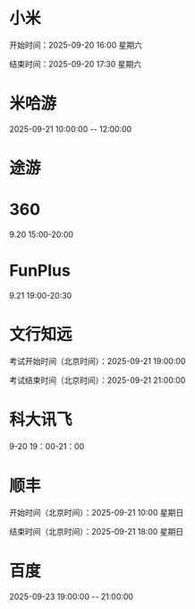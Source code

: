 
# 小米
开始时间：2025-09-20 16:00 星期六

结束时间：2025-09-20 17:30 星期六

# 米哈游
2025-09-21 10:00:00 -- 12:00:00

# 途游

# 360
9.20 15:00-20:00

# FunPlus
9.21 19:00-20:30

# 文行知远
考试开始时间（北京时间）：2025-09-21 19:00:00

考试结束时间（北京时间）：2025-09-21 21:00:00

# 科大讯飞
9-20 19：00-21：00

# 顺丰
开始时间（北京时间）：2025-09-21 10:00 星期日

结束时间（北京时间）：2025-09-21 18:00 星期日

# 百度
2025-09-23 19:00:00 -- 21:00:00
<!--stackedit_data:
eyJoaXN0b3J5IjpbMzU1NDkwOTE0LDIwNTE2MjQxNTIsLTEzNj
kyOTM4MDIsLTk5OTg0NDE0OSwtOTEzMzMwODM3LC0xOTI4OTIy
NjUwLDQ4ODYyNTE5NSwtMjI3ODkwODAsMTE1NjIzMTYzMyw1Mj
IwNTUzMjMsLTIwMDQ0MDczMDIsLTIxNDA5MDQxNjMsLTczNzI2
Mzc2NSwxMzY4MDIzOTIxLDcxODgxODU5NCwtMjA1NTg1ODIzNS
wxNTU3NjM2MjM3LC0yNTAwMjEyNjEsMjA4MzUyNzE5LC0xMjM1
NTU2Njk1XX0=
-->